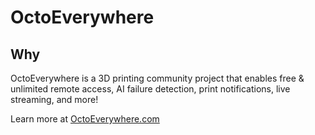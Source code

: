 # OctoEverywhere

## Why

OctoEverywhere is a 3D printing community project that enables free & unlimited remote access, AI failure detection, print notifications, live streaming, and more!

Learn more at [OctoEverywhere.com](https://octoeverywhere.com)
